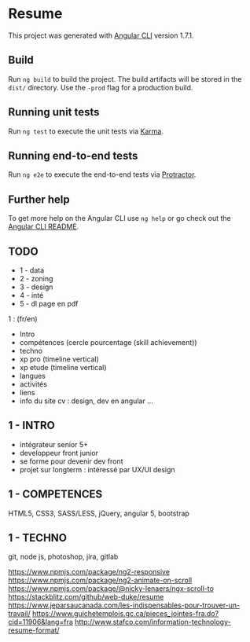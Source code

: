 # Resume

This project was generated with [Angular CLI](https://github.com/angular/angular-cli) version 1.7.1.

## Build

Run `ng build` to build the project. The build artifacts will be stored in the `dist/` directory. Use the `-prod` flag for a production build.

## Running unit tests

Run `ng test` to execute the unit tests via [Karma](https://karma-runner.github.io).

## Running end-to-end tests

Run `ng e2e` to execute the end-to-end tests via [Protractor](http://www.protractortest.org/).

## Further help

To get more help on the Angular CLI use `ng help` or go check out the [Angular CLI README](https://github.com/angular/angular-cli/blob/master/README.md).

## TODO

- 1 - data
- 2 - zoning
- 3 - design
- 4 - inté
- 5 - dl page en pdf

1 : (fr/en)

- Intro
- compétences (cercle pourcentage (skill achievement))
- techno
- xp pro (timeline vertical)
- xp etude (timeline vertical)
- langues
- activités
- liens
- info du site cv : design, dev en angular ...

## 1 - INTRO

- intégrateur senior 5+
- developpeur front junior
- se forme pour devenir dev front
- projet sur longterm : intéressé par UX/UI design

## 1 - COMPETENCES

HTML5, CSS3, SASS/LESS, jQuery, angular 5, bootstrap

## 1 - TECHNO

git, node js, photoshop,
jira, gitlab

<https://www.npmjs.com/package/ng2-responsive>
<https://www.npmjs.com/package/ng2-animate-on-scroll>
<https://www.npmjs.com/package/@nicky-lenaers/ngx-scroll-to>
<https://stackblitz.com/github/web-duke/resume>
<https://www.jeparsaucanada.com/les-indispensables-pour-trouver-un-travail/>
<https://www.guichetemplois.gc.ca/pieces_jointes-fra.do?cid=11906&lang=fra>
<http://www.stafco.com/information-technology-resume-format/>